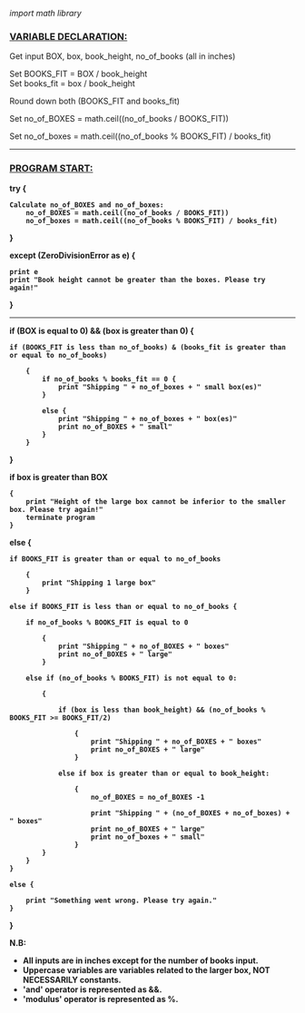 *import math library*

<!-- ##H2 -->
<h3><u>VARIABLE DECLARATION: </u></h3>

Get input BOX, box, book_height, no_of_books (all in inches)

Set BOOKS_FIT = BOX / book_height   
Set books_fit = box / book_height

Round down both (BOOKS_FIT and books_fit)

Set no_of_BOXES = math.ceil((no_of_books / BOOKS_FIT))

Set no_of_boxes = math.ceil((no_of_books % BOOKS_FIT) / books_fit) 

<hr>

<h3><u>PROGRAM START: </u></h3><b>
try {

    Calculate no_of_BOXES and no_of_boxes:
        no_of_BOXES = math.ceil((no_of_books / BOOKS_FIT))
        no_of_boxes = math.ceil((no_of_books % BOOKS_FIT) / books_fit) 
} <br>

except (ZeroDivisionError as e) {

    print e 
    print "Book height cannot be greater than the boxes. Please try again!"
}
<hr>

if (BOX is equal to 0) && (box is greater than 0) {

    if (BOOKS_FIT is less than no_of_books) & (books_fit is greater than or equal to no_of_books)

        {
            if no_of_books % books_fit == 0 {
                print "Shipping " + no_of_boxes + " small box(es)"
            }

            else {
                print "Shipping " + no_of_boxes + " box(es)"
                print no_of_BOXES + " small"
            }
        }

}


if box is greater than BOX

    {
        print "Height of the large box cannot be inferior to the smaller box. Please try again!"
        terminate program
    }


else {

    if BOOKS_FIT is greater than or equal to no_of_books

        {
            print "Shipping 1 large box"
        }

    else if BOOKS_FIT is less than or equal to no_of_books {

        if no_of_books % BOOKS_FIT is equal to 0
        
            {
                print "Shipping " + no_of_BOXES + " boxes"
                print no_of_BOXES + " large"
            }

        else if (no_of_books % BOOKS_FIT) is not equal to 0:

            {

                if (box is less than book_height) && (no_of_books % BOOKS_FIT >= BOOKS_FIT/2)

                    {
                        print "Shipping " + no_of_BOXES + " boxes"
                        print no_of_BOXES + " large"
                    }

                else if box is greater than or equal to book_height:

                    {
                        no_of_BOXES = no_of_BOXES -1

                        print "Shipping " + (no_of_BOXES + no_of_boxes) + " boxes"
                        print no_of_BOXES + " large"
                        print no_of_boxes + " small"
                    }
            }
        }
    }

    else {

        print "Something went wrong. Please try again."
    }
}



N.B:
- All inputs are in inches except for the number of books input.
- Uppercase variables are variables related to the larger box, NOT NECESSARILY constants.
- 'and' operator is represented as &&.
- 'modulus' operator is represented as %.